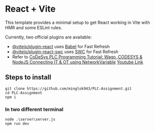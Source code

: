 # React + Vite

This template provides a minimal setup to get React working in Vite with HMR and some ESLint rules.

Currently, two official plugins are available:

- [@vitejs/plugin-react](https://github.com/vitejs/vite-plugin-react/blob/main/packages/plugin-react/README.md) uses [Babel](https://babeljs.io/) for Fast Refresh
- [@vitejs/plugin-react-swc](https://github.com/vitejs/vite-plugin-react-swc) uses [SWC](https://swc.rs/) for Fast Refresh
- Refer to [CoDeSys PLC Programming Tutorial: Wago ,CODESYS & NodeJS Connecting IT & OT using NetworkVariable](https://github.com/rajshaswat/netvarcodesys)    [Youtube Link](https://www.youtube.com/watch?v=GdWrjYLi1Tk)

## Steps to install
```
git clone https://github.com/minglok943/PLC-Assignment.git
cd PLC-Assignment
npm i
```
### In two different terminal
```
node .\server\server.js
npm run dev
```